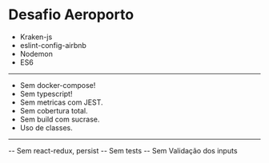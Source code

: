 Desafio Aeroporto
===========

- Kraken-js
- eslint-config-airbnb
- Nodemon
- ES6

-----------------------
 - Sem docker-compose!
 - Sem typescript!
 - Sem metricas com JEST.
 - Sem cobertura total.
 - Sem build com sucrase.
 - Uso de classes.

 --------------------
 -- Sem react-redux, persist
 -- Sem tests
 -- Sem Validação dos inputs